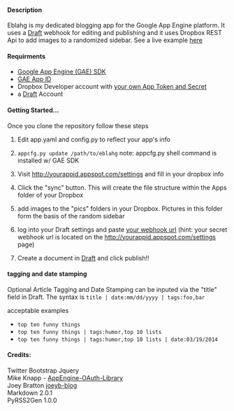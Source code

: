 #### Description

Eblahg is my dedicated blogging app for the Google App Engine platform.  It uses a [Draft](https://draftin.com/) webhook for editing and publishing and it uses Dropbox REST Api to add images to a randomized sidebar.  See a live example [here](http://eblahm.appspot.com)

#### Requirments

- [Google App Engine (GAE) SDK](https://developers.google.com/appengine/downloads)
- [GAE App ID](https://appengine.google.com/)
- Dropbox Developer account with [your own App Token and Secret](https://www.dropbox.com/developers/apps)
- a [Draft](https://draftin.com/) Account

#### Getting Started...
Once you clone the repository follow these steps

1. Edit app.yaml and config.py to reflect your app's info

2. `appcfg.py update /path/to/eblahg` note: appcfg.py shell command is installed w/ GAE SDK

3. Visit http://yourappid.appspot.com/settings and fill in your dropbox info

4. Click the "sync" button.  This will create the file structure within the Apps folder of your Dropbox

5. add images to the "pics" folders in your Dropbox.  Pictures in this folder form the basis of the random sidebar

6. log into your Draft settings and paste [your webhook url](https://draftin.com/publishers) (hint: your secret webhook url is located on the http://yourappid.appspot.com/settings page)

7. Create a document in [Draft](https://draftin.com/) and click publish!! 

#### tagging and date stamping

Optional Article Tagging and Date Stamping can be inputed via the "title" field in Draft.
The syntax is `title | date:mm/dd/yyyy | tags:foo,bar`

acceptable examples
- `top ten funny things`
- `top ten funny things | tags:humor,top 10 lists`
- `top ten funny things | tags:humor,top 10 lists | date:03/19/2014`

#### Credits:
Twitter Bootstrap
Jquery  
Mike Knapp - [AppEngine-OAuth-Library](https://github.com/mikeknapp/AppEngine-OAuth-Library)  
Joey Bratton [joeyb-blog](https://github.com/joeyb/joeyb-blog)  
Markdown 2.0.1  
PyRSS2Gen 1.0.0  
